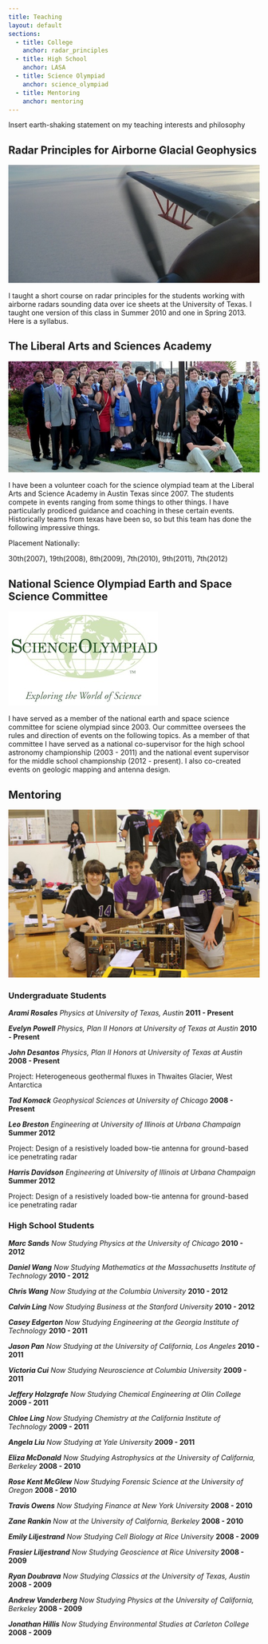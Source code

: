 ```yaml
---
title: Teaching
layout: default
sections: 
  - title: College
    anchor: radar_principles
  - title: High School
    anchor: LASA
  - title: Science Olympiad
    anchor: science_olympiad
  - title: Mentoring
    anchor: mentoring
---
```


Insert earth-shaking statement on my teaching interests and philosophy

<a name="radar_principles"> </a>

## Radar Principles for Airborne Glacial Geophysics 
![Alt text](/images/IMG_4332.JPG)

I taught a short course on radar principles for the students working with airborne radars sounding data over ice sheets at the University of Texas.  I taught one version of this class in Summer 2010 and one in Spring 2013.  Here is a syllabus.

<a name="LASA"></a>

## The Liberal Arts and Sciences Academy 

![Alt text](/images/P1000143.jpg)

I have been a volunteer coach for the science olympiad team at the Liberal Arts and Science Academy in Austin Texas since 2007.  The students compete in events ranging from some things to other things.  I have particularly prodiced guidance and coaching in these certain events.  Historically teams from texas have been so, so but this team has done the following impressive things.

Placement Nationally: 

30th(2007), 19th(2008), 8th(2009), 7th(2010), 9th(2011), 7th(2012) 

<a name="science_olympiad"></a>

## National Science Olympiad Earth and Space Science Committee 

![Alt text](/images/SO_Logo_Green_TM.jpg)

I have served as a member of the national earth and space science committee for sciene olympiad since 2003.  Our committee oversees the rules and direction of events on the following topics.  As a member of that committee I have served as a national co-supervisor for the high school astronomy championship (2003 - 2011) and the national event supervisor for the middle school championship (2012 - present). I also co-created events on geologic mapping and antenna design.

<a name="mentoring"></a>

## Mentoring 

![Alt text](/images/30430_416029596513_4147292_n.jpeg)

### Undergraduate Students

***Arami Rosales*** *Physics at University of Texas, Austin* **2011 - Present**

***Evelyn Powell*** *Physics, Plan II Honors at University of Texas at Austin* **2010 - Present**


***John Desantos*** *Physics, Plan II Honors at University of Texas at Austin* **2008 - Present**

Project: Heterogeneous geothermal fluxes in Thwaites Glacier, West Antarctica

***Tad Komack*** *Geophysical Sciences at University of Chicago* **2008 - Present** 

***Leo Breston*** *Engineering at University of Illinois at Urbana Champaign* **Summer 2012** 

Project: Design of a resistively loaded bow-tie antenna for ground-based ice penetrating radar

***Harris Davidson*** *Engineering at University of Illinois at Urbana Champaign* **Summer 2012**

Project: Design of a resistively loaded bow-tie antenna for ground-based ice penetrating radar

### High School Students

***Marc Sands*** *Now Studying Physics at the University of Chicago* **2010 - 2012**

***Daniel Wang*** *Now Studying Mathematics at the Massachusetts Institute of Technology* **2010 - 2012**

***Chris Wang*** *Now Studying at the Columbia University* **2010 - 2012**

***Calvin Ling*** *Now Studying Business at the Stanford University* **2010 - 2012**

***Casey Edgerton*** *Now Studying Engineering at the Georgia Institute of Technology* **2010 - 2011**

***Jason Pan*** *Now Studying at the University of California, Los Angeles* **2010 - 2011**

***Victoria Cui*** *Now Studying Neuroscience at Columbia University* **2009 - 2011**

***Jeffery Holzgrafe*** *Now Studying Chemical Engineering at Olin College* **2009 - 2011**

***Chloe Ling*** *Now Studying Chemistry at the California Institute of Technology* **2009 - 2011**

***Angela Liu*** *Now Studying at Yale University* **2009 - 2011**

***Eliza McDonald*** *Now Studying Astrophysics at the University of California, Berkeley* **2008 - 2010**

***Rose Kent McGlew*** *Now Studying Forensic Science at the University of Oregon* **2008 - 2010**

***Travis Owens*** *Now Studying Finance at New York University* **2008 - 2010**

***Zane Rankin*** *Now at the University of California, Berkeley* **2008 - 2010**

***Emily Liljestrand*** *Now Studying Cell Biology at Rice University* **2008 - 2009**

***Frasier Liljestrand*** *Now Studying Geoscience at Rice University* **2008 - 2009**

***Ryan Doubrava*** *Now Studying Classics at the University of Texas, Austin* **2008 - 2009**

***Andrew Vanderberg*** *Now Studying Physics at the University of California, Berkeley* **2008 - 2009**

***Jonathan Hillis*** *Now Studying Environmental Studies at Carleton College* **2008 - 2009**
